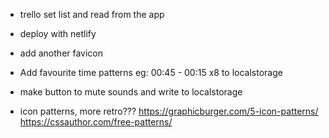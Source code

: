 - trello set list and read from the app
- deploy with netlify
- add another favicon
- Add favourite time patterns eg: 00:45 - 00:15 x8 to localstorage
- make button to mute sounds and write to localstorage

- icon patterns, more retro???
  https://graphicburger.com/5-icon-patterns/
  https://cssauthor.com/free-patterns/
